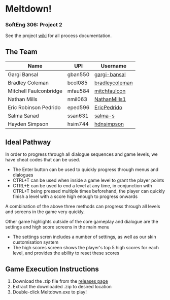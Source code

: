 # Meltdown!
### SoftEng 306: Project 2
See the project [wiki](https://github.com/mitchfaulcon/Meltdown/wiki) for all process documentation.

## The Team

| Name  | UPI | Username |
| --- | --- | --- |
| Gargi Bansal | gban550 | [gargi-bansal](https://github.com/gargi-bansal/) |
| Bradley Coleman | bcol085 | [bradleycoleman](https://github.com/bradleycoleman/) |
| Mitchell Faulconbridge | mfau584 | [mitchfaulcon](https://github.com/mitchfaulcon/) |
| Nathan Mills | nmil063 | [NathanMills1](https://github.com/NathanMills1) |
| Eric Robinson Pedrido | eped596 | [EricPedrido](https://github.com/EricPedrido/) |
| Salma Sanad | ssan631 | [salma-s](https://github.com/salma-s/) |
| Hayden Simpson | hsim744 | [hdnsimpson](https://github.com/hdnsimpson/) |

## Ideal Pathway
In order to progress through all dialogue sequences and game levels, we have cheat codes that can be used.
 - The Enter button can be used to quickly progress through menus and dialogues
 - CTRL+T can be used when inside a game level to grant the player points
 - CTRL+E can be used to end a level at any time, in conjunction with CTRL+T being pressed multiple times beforehand, the player can quickly finish a level with a score high enough to progress onwards

A combination of the above three methods can progress through all levels and screens in the game very quickly.

Other game highlights outside of the core gameplay and dialogue are the settings and high score screens in the main menu
 - The settings scren includes a number of settings, as well as our skin customisation system
  - The high scores screen shows the player's top 5 high scores for each level, and provides the ability to reset these scores

## Game Execution Instructions
1. Download the .zip file from the [releases page](https://github.com/mitchfaulcon/Meltdown/releases)
2. Extract the downloaded .zip to desired location
3. Double-click Meltdown.exe to play!
